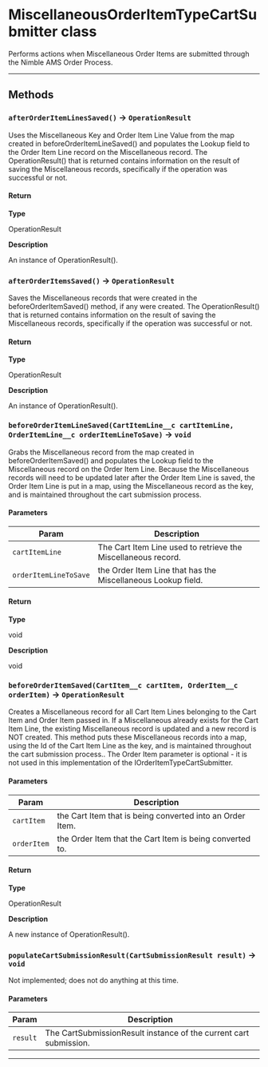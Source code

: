 # MiscellaneousOrderItemTypeCartSubmitter class

Performs actions when Miscellaneous Order Items are submitted through 			the Nimble AMS Order Process.

---
## Methods
### `afterOrderItemLinesSaved()` → `OperationResult`

Uses the Miscellaneous Key and Order Item Line Value from the 		map created in beforeOrderItemLineSaved() and populates the Lookup 		field to the Order Item Line record on the Miscellaneous record. The 		OperationResult() that is returned contains information on the result 		of saving the Miscellaneous records, specifically if the operation was 		successful or not.

#### Return

**Type**

OperationResult

**Description**

An instance of OperationResult().

### `afterOrderItemsSaved()` → `OperationResult`

Saves the Miscellaneous records that were created in the 			beforeOrderItemSaved() method, if any were created. 		The OperationResult() that is returned contains information on the 			result of saving the Miscellaneous records, specifically if the 			operation was successful or not.

#### Return

**Type**

OperationResult

**Description**

An instance of OperationResult().

### `beforeOrderItemLineSaved(CartItemLine__c cartItemLine, OrderItemLine__c orderItemLineToSave)` → `void`

Grabs the Miscellaneous record from the map created in 			beforeOrderItemSaved() and populates the Lookup field to the 			Miscellaneous record on the Order Item Line. 		Because the Miscellaneous records will need to be updated later 			after the Order Item Line is saved, the Order Item Line is 			put in a map, using the Miscellaneous record as the key, 			and is maintained throughout the cart submission process.

#### Parameters
|Param|Description|
|-----|-----------|
|`cartItemLine` |  The Cart Item Line used to retrieve the Miscellaneous record. |
|`orderItemLineToSave` |  the Order Item Line that has the Miscellaneous Lookup field. |

#### Return

**Type**

void

**Description**

void

### `beforeOrderItemSaved(CartItem__c cartItem, OrderItem__c orderItem)` → `OperationResult`

Creates a Miscellaneous record for all Cart Item Lines belonging to 			the Cart Item and Order Item passed in. 		If a Miscellaneous already exists for the Cart Item Line, the existing 			Miscellaneous record is updated and a new record is NOT created. 		This method puts these Miscellaneous records into a map, using the Id of the 			Cart Item Line as the key, and is maintained throughout the cart 			submission process.. 		The Order Item parameter is optional - it is not used in this implementation 			of the IOrderItemTypeCartSubmitter.

#### Parameters
|Param|Description|
|-----|-----------|
|`cartItem` |  the Cart Item that is being converted into an Order Item. |
|`orderItem` |  the Order Item that the Cart Item is being converted to. |

#### Return

**Type**

OperationResult

**Description**

A new instance of OperationResult().

### `populateCartSubmissionResult(CartSubmissionResult result)` → `void`

Not implemented; does not do anything at this time.

#### Parameters
|Param|Description|
|-----|-----------|
|`result` |  The CartSubmissionResult instance of the current cart submission. |

---
